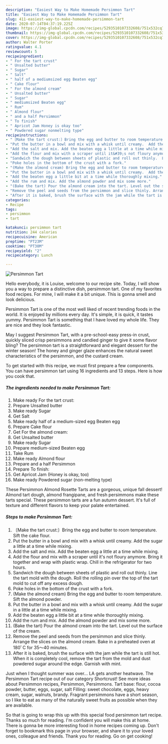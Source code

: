 ```yaml
---
description: "Easiest Way to Make Homemade Persimmon Tart"
title: "Easiest Way to Make Homemade Persimmon Tart"
slug: 411-easiest-way-to-make-homemade-persimmon-tart
date: 2020-07-14T04:37:19.225Z
image: https://img-global.cpcdn.com/recipes/5293510107332608/751x532cq70/persimmon-tart-recipe-main-photo.jpg
thumbnail: https://img-global.cpcdn.com/recipes/5293510107332608/751x532cq70/persimmon-tart-recipe-main-photo.jpg
cover: https://img-global.cpcdn.com/recipes/5293510107332608/751x532cq70/persimmon-tart-recipe-main-photo.jpg
author: Walter Porter
ratingvalue: 4.1
reviewcount: 5
recipeingredient:
- " For the tart crust"
- " Unsalted butter"
- " Sugar"
- " Salt"
- " half of a mediumsized egg Beaten egg"
- " Cake flour"
- " For the almond cream"
- " Unsalted butter"
- " Sugar"
- " mediumsized Beaten egg"
- " Rum"
- " Almond flour"
- " and a half Persimmon"
- " To finish"
- " Apricot Jam Honey is okay too"
- " Powdered sugar nonmelting type"
recipeinstructions:
- "〔Make the tart crust:〕Bring the egg and butter to room temperature. Sift the cake flour."
- "Put the butter in a bowl and mix with a whisk until creamy.  Add the sugar  a little at a time while mixing."
- "Add the salt and mix. Add the beaten egg a little at a time while mixing."
- "Add the flour and mix with a scraper until it&#39;s not floury anymore.  Bring it together and wrap with plastic wrap.  Chill in the refrigerator for two hours."
- "Sandwich the dough between sheets of plastic and roll out thinly.  Line the tart mold with the dough. Roll the rolling pin over the top of the tart mold to cut off any excess dough."
- "Poke holes in the bottom of the crust with a fork."
- "(Make the almond cream) Bring the egg and butter to room temperature. Sift the almond powder."
- "Put the butter in a bowl and mix with a whisk until creamy.  Add the sugar in a little at a time while mixing."
- "Add the beaten egg a little bit at a time while thoroughly mixing."
- "Add the rum and mix. Add the almond powder and mix some more."
- "(Bake the tart) Pour the almond cream into the tart. Level out the surface of the cream."
- "Remove the peel and seeds from the persimmon and slice thinly. Arrange the slices on the almond cream. Bake in a preheated oven at 180ﾟC for 35～40 minutes."
- "After it is baked, brush the surface with the jam while the tart is still hot. When it is completely cool, remove the tart from the mold and dust powdered sugar around the edge.  Garnish with mint."
categories:
- Recipe
tags:
- persimmon
- tart

katakunci: persimmon tart 
nutrition: 244 calories
recipecuisine: American
preptime: "PT23M"
cooktime: "PT30M"
recipeyield: "2"
recipecategory: Lunch

---
```



![Persimmon Tart](https://img-global.cpcdn.com/recipes/5293510107332608/751x532cq70/persimmon-tart-recipe-main-photo.jpg)

Hello everybody, it is Louise, welcome to our recipe site. Today, I will show you a way to prepare a distinctive dish, persimmon tart. One of my favorites food recipes. For mine, I will make it a bit unique. This is gonna smell and look delicious.

Persimmon Tart is one of the most well liked of recent trending foods in the world. It is enjoyed by millions every day. It's simple, it is quick, it tastes yummy. Persimmon Tart is something that I have loved my whole life. They are nice and they look fantastic.

May I suggest Persimmon Tart, with a pre-school-easy press-in crust, quickly sliced crisp persimmons and candied ginger to give it some flavor bling? The persimmon tart is a straightforward and elegant dessert for the winter season! The honey and ginger glaze enhances the natural sweet characteristics of the persimmon, and the custard cream.


To get started with this recipe, we must first prepare a few components. You can have persimmon tart using 16 ingredients and 13 steps. Here is how you cook that.

<!--inarticleads1-->

##### The ingredients needed to make Persimmon Tart:

1. Make ready  For the tart crust:
1. Prepare  Unsalted butter
1. Make ready  Sugar
1. Get  Salt
1. Make ready  half of a medium-sized egg Beaten egg
1. Prepare  Cake flour
1. Get  For the almond cream:
1. Get  Unsalted butter
1. Make ready  Sugar
1. Prepare  medium-sized Beaten egg
1. Take  Rum
1. Make ready  Almond flour
1. Prepare  and a half Persimmon
1. Prepare  To finish:
1. Get  Apricot Jam (Honey is okay, too)
1. Make ready  Powdered sugar (non-melting type)


These Persimmon Almond Rosette Tarts are a gorgeous, unique fall dessert! Almond tart dough, almond frangipane, and fresh persimmons make these tarts special. These persimmon tarts are a fun autumn dessert. It&#39;s full of texture and different flavors to keep your palate entertained. 

<!--inarticleads2-->

##### Steps to make Persimmon Tart:

1. 〔Make the tart crust:〕Bring the egg and butter to room temperature. Sift the cake flour.
1. Put the butter in a bowl and mix with a whisk until creamy.  Add the sugar  a little at a time while mixing.
1. Add the salt and mix. Add the beaten egg a little at a time while mixing.
1. Add the flour and mix with a scraper until it&#39;s not floury anymore.  Bring it together and wrap with plastic wrap.  Chill in the refrigerator for two hours.
1. Sandwich the dough between sheets of plastic and roll out thinly.  Line the tart mold with the dough. Roll the rolling pin over the top of the tart mold to cut off any excess dough.
1. Poke holes in the bottom of the crust with a fork.
1. (Make the almond cream) Bring the egg and butter to room temperature. Sift the almond powder.
1. Put the butter in a bowl and mix with a whisk until creamy.  Add the sugar in a little at a time while mixing.
1. Add the beaten egg a little bit at a time while thoroughly mixing.
1. Add the rum and mix. Add the almond powder and mix some more.
1. (Bake the tart) Pour the almond cream into the tart. Level out the surface of the cream.
1. Remove the peel and seeds from the persimmon and slice thinly. Arrange the slices on the almond cream. Bake in a preheated oven at 180ﾟC for 35～40 minutes.
1. After it is baked, brush the surface with the jam while the tart is still hot. When it is completely cool, remove the tart from the mold and dust powdered sugar around the edge.  Garnish with mint.


Just when I thought summer was over… LA gets another heatwave. The Persimmon Tart recipe out of our category Shortcrust! See more ideas about Persimmon recipes, Persimmon, Persimmons. Tart base: flour, cocoa powder, butter, eggs, sugar, salt Filling: sweet chocolate, eggs, heavy cream, sugar, walnuts, brandy. Fragrant persimmons have a short season, so I like to eat as many of the naturally sweet fruits as possible when they are available. 

So that is going to wrap this up with this special food persimmon tart recipe. Thanks so much for reading. I'm confident you will make this at home. There is gonna be more interesting food in home recipes coming up. Don't forget to bookmark this page in your browser, and share it to your loved ones, colleague and friends. Thank you for reading. Go on get cooking!
